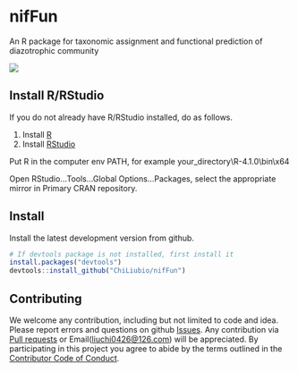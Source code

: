 # nifFun
An R package for taxonomic assignment and functional prediction of diazotrophic community

![](https://img.shields.io/badge/Test-0.1.0-red.svg)


## Install R/RStudio
If you do not already have R/RStudio installed, do as follows.

1. Install [R](https://www.r-project.org/)
2. Install [RStudio](https://rstudio.com/)

Put R in the computer env PATH, for example your_directory\R-4.1.0\bin\x64 

Open RStudio...Tools...Global Options...Packages, select the appropriate mirror in Primary CRAN repository.

## Install

Install the latest development version from github.

```r
# If devtools package is not installed, first install it
install.packages("devtools")
devtools::install_github("ChiLiubio/nifFun")
```


## Contributing

We welcome any contribution, including but not limited to code and idea.
Please report errors and questions on github [Issues](https://github.com/ChiLiubio/nifFun/issues).
Any contribution via [Pull requests](https://github.com/ChiLiubio/nifFun/pulls) or Email(liuchi0426@126.com) will be appreciated.
By participating in this project you agree to abide by the terms outlined in the [Contributor Code of Conduct](CODE_OF_CONDUCT.md).

